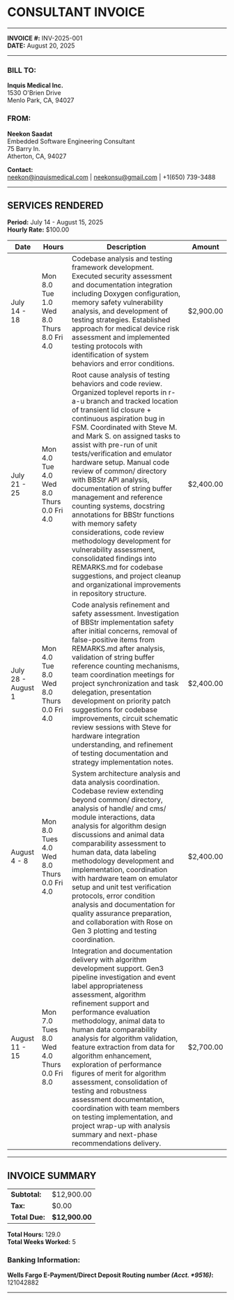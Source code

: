 # CONSULTANT INVOICE

---

**INVOICE #:** INV-2025-001  
**DATE:** August 20, 2025  

---

### **BILL TO:**
**Inquis Medical Inc.**  
1530 O'Brien Drive   
Menlo Park, CA, 94027 

### **FROM:**
**Neekon Saadat**  
Embedded Software Engineering Consultant  
75 Barry ln.  
Atherton, CA, 94027  

**Contact:**  
neekon@inquismedical.com | neekonsu@gmail.com | +1(650) 739-3488  

---

## **SERVICES RENDERED**

**Period:** July 14 - August 15, 2025  
**Hourly Rate:** $100.00  

| Date | Hours | Description | Amount |
|------|-------|-------------|--------|
| July 14 - 18 | Mon 8.0 Tue 1.0 Wed 8.0 Thurs 8.0 Fri 4.0 | Codebase analysis and testing framework development. Executed security assessment and documentation integration including Doxygen configuration, memory safety vulnerability analysis, and development of testing strategies. Established approach for medical device risk assessment and implemented testing protocols with identification of system behaviors and error conditions. | $2,900.00 |
| July 21 - 25 | Mon 4.0 Tue 4.0 Wed 8.0 Thurs 0.0 Fri 4.0 | Root cause analysis of testing behaviors and code review. Organized toplevel reports in r-a-u branch and tracked location of transient lid closure + continuous aspiration bug in FSM. Coordinated with Steve M. and Mark S. on assigned tasks to assist with pre-run of unit tests/verification and emulator hardware setup. Manual code review of common/ directory with BBStr API analysis, documentation of string buffer management and reference counting systems, docstring annotations for BBStr functions with memory safety considerations, code review methodology development for vulnerability assessment, consolidated findings into REMARKS.md for codebase suggestions, and project cleanup and organizational improvements in repository structure. | $2,400.00 |
| July 28 - August 1 | Mon 4.0 Tue 8.0 Wed 8.0 Thurs 0.0 Fri 4.0 | Code analysis refinement and safety assessment. Investigation of BBStr implementation safety after initial concerns, removal of false-positive items from REMARKS.md after analysis, validation of string buffer reference counting mechanisms, team coordination meetings for project synchronization and task delegation, presentation development on priority patch suggestions for codebase improvements, circuit schematic review sessions with Steve for hardware integration understanding, and refinement of testing documentation and strategy implementation notes. | $2,400.00 |
| August 4 - 8 | Mon 8.0 Tues 4.0 Wed 8.0 Thurs 0.0 Fri 4.0 | System architecture analysis and data analysis coordination. Codebase review extending beyond common/ directory, analysis of handle/ and cms/ module interactions, data analysis for algorithm design discussions and animal data comparability assessment to human data, data labeling methodology development and implementation, coordination with hardware team on emulator setup and unit test verification protocols, error condition analysis and documentation for quality assurance preparation, and collaboration with Rose on Gen 3 plotting and testing coordination. | $2,400.00 |
| August 11 - 15 | Mon 7.0 Tues 8.0 Wed 4.0 Thurs 0.0 Fri 8.0 | Integration and documentation delivery with algorithm development support. Gen3 pipeline investigation and event label appropriateness assessment, algorithm refinement support and performance evaluation methodology, animal data to human data comparability analysis for algorithm validation, feature extraction from data for algorithm enhancement, exploration of performance figures of merit for algorithm assessment, consolidation of testing and robustness assessment documentation, coordination with team members on testing implementation, and project wrap-up with analysis summary and next-phase recommendations delivery. | $2,700.00 |

---

## **INVOICE SUMMARY**

| | |
|---|---|
| **Subtotal:** | $12,900.00 |
| **Tax:** | $0.00 |
| **Total Due:** | **$12,900.00** |

**Total Hours:** 129.0  
**Total Weeks Worked:** 5

### Banking Information:
 **Wells Fargo E-Payment/Direct Deposit Routing number *(Acct. \*9516)*:** 121042882

---